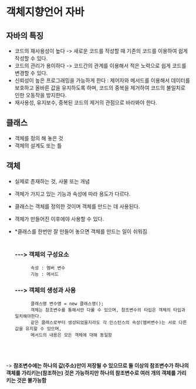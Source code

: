 
# 객체지향언어 자바
## 자바의 특징
- 코드의 재사용성이 높다 -> 새로운 코드를 작성할 때 기존의 코드를 이용하여 쉽게 작성할 수 있다.
- 코드의 관리가 용이하다 -> 코드간의 관계를 이용해서 적은 노력으로 쉽게 코드를 변경할 수 있다.
- 신뢰성이 높은 프로그래밍을 가능하게 한다 : 제어자와 메서드를 이용해서 데이터를 보호하고 올바른 값을 유지하도록 하며,
  코드의 중복을 제거하여 코드의 불일치로 인한 오동작을 방지한다.
- 재사용성, 유지보수, 중복된 코드의 제거의 관점으로 바라봐야 한다.

## 클래스
- 객체를 정의 해 놓은 것
- 객체의 설계도 또는 틀

## 객체
- 실제로 존재하는 것, 사물 또는 개념
- 객체가 가지고 있는 기능과 속성에 따라 용도가 다르다.
- 클래스는 객체를 정의한 것이며 객체를 만드는 데 사용된다.
- 객체가 만들어진 이후에야 사용할 수 있다.
- *클래스를 한번만 잘 만들어 놓으면 객체를 만드는 일이 쉬워짐<br><br>

  ### ---> 객체의 구성요소
            속성 : 멤버 변수
            기능 : 메서드
  ### ---> 객체의 생성과 사용
            클래스명 변수명 = new 클래스명();
            객체는 참조변수를 통해서만 다룰 수 있으며, 참조변수의 타입은 객체의 타입과 일치해야한다.
            같은 클래스로부터 생성되었을지라도 각 인스턴스의 속성(멤버변수)는 서로 다른 값을 유지할 수 있으며,
            메서드의 내용은 모든 객체에 대해 동일함

<br><br><br>
  -> <b>참조변수에는 하나의 값(주소)만이 저장될 수 있으므로 둘 이상의 참조변수가 하나의 객체를 가리키는(참조하는)
  것은 가능하지만 하나의 참조변수로 여러 개의 객체를 가리키는 것은 불가능함</b>

